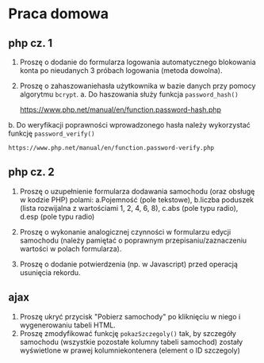 # Praca domowa

## php cz. 1

1. Proszę o dodanie do formularza logowania automatycznego blokowania konta po nieudanych 3 próbach logowania (metoda dowolna).
2. Proszę o zahaszowaniehasła użytkownika w bazie danych przy pomocy algorytmu `bcrypt`. 
a. Do haszowania służy funkcja `password_hash()`

    https://www.php.net/manual/en/function.password-hash.php

b. Do weryfikacji poprawności wprowadzonego hasła należy wykorzystać funkcję `password_verify()`

    https://www.php.net/manual/en/function.password-verify.php

## php cz. 2

1. Proszę o uzupełnienie formularza dodawania samochodu (oraz obsługę w kodzie PHP) polami:
    a.Pojemność (pole tekstowe),
    b.liczba poduszek (lista rozwijalna z wartościami 1, 2, 4, 6, 8),
    c.abs (pole typu radio),
    d.esp (pole typu radio)

2. Proszę o wykonanie analogicznej czynności w formularzu edycji samochodu (należy pamiętać o poprawnym przepisaniu/zaznaczeniu wartości w polach formularza).
3. Proszę o dodanie potwierdzenia (np. w Javascript) przed operacją usunięcia rekordu.

## ajax

1. Proszę ukryć przycisk "Pobierz samochody" po kliknięciu w niego i wygenerowaniu tabeli HTML.
2. Proszę zmodyfikować funkcję `pokazSzczegoly()` tak, by szczegóły samochodu (wszystkie pozostałe kolumny tabeli samochod) zostały wyświetlone w prawej kolumniekontenera (element o ID szczegoly)
